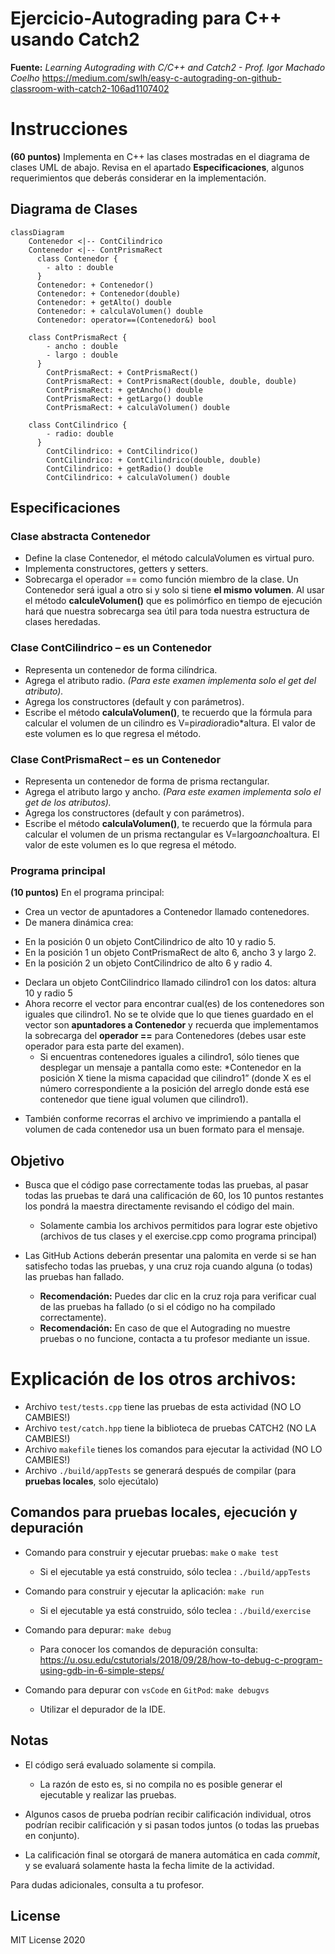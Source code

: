 # Ejercicio-Autograding para C++ usando Catch2

**Fuente:** *Learning Autograding with C/C++ and Catch2 - Prof. Igor Machado Coelho* 
https://medium.com/swlh/easy-c-autograding-on-github-classroom-with-catch2-106ad1107402

# Instrucciones
**(60 puntos)** Implementa en C++ las clases mostradas en el diagrama de clases UML de abajo. Revisa en el apartado **Especificaciones**, algunos requerimientos que deberás considerar en la implementación.

## Diagrama de Clases
```mermaid
classDiagram
    Contenedor <|-- ContCilindrico
    Contenedor <|-- ContPrismaRect
      class Contenedor {
        - alto : double
      }
      Contenedor: + Contenedor()
      Contenedor: + Contenedor(double)
      Contenedor: + getAlto() double
      Contenedor: + calculaVolumen() double
      Contenedor: operator==(Contenedor&) bool
    
    class ContPrismaRect {
        - ancho : double
        - largo : double
      }
        ContPrismaRect: + ContPrismaRect()
        ContPrismaRect: + ContPrismaRect(double, double, double)
        ContPrismaRect: + getAncho() double
        ContPrismaRect: + getLargo() double
        ContPrismaRect: + calculaVolumen() double
    
    class ContCilindrico {
        - radio: double
      }
        ContCilindrico: + ContCilindrico()
        ContCilindrico: + ContCilindrico(double, double)
        ContCilindrico: + getRadio() double
        ContCilindrico: + calculaVolumen() double
```

## Especificaciones

### Clase abstracta Contenedor 
- Define la clase Contenedor, el método calculaVolumen es virtual puro.
- Implementa constructores, getters y setters.
- Sobrecarga el operador == como función miembro de la clase. Un Contenedor será igual a otro si y solo si tiene **el mismo volumen**. Al usar el método **calculeVolumen()** que es polimórfico en tiempo de ejecución hará que nuestra sobrecarga sea útil para toda nuestra estructura de clases heredadas.

### Clase ContCilindrico – es un Contenedor
- Representa un contenedor de forma cilíndrica.
- Agrega el atributo radio. *(Para este examen implementa solo el get del atributo).* 
- Agrega los constructores (default y con parámetros).
- Escribe el método **calculaVolumen()**, te recuerdo que la fórmula para calcular el volumen de un cilindro es V=pi*radio*radio*altura. El valor de este volumen es lo que regresa el método.

### Clase ContPrismaRect – es un Contenedor
- Representa un contenedor de forma de prisma rectangular. 
- Agrega el atributo largo y ancho. *(Para este examen implementa solo el get de los atributos).* 
- Agrega los constructores (default y con parámetros).
- Escribe el método **calculaVolumen()**, te recuerdo que la fórmula para calcular el volumen de un prisma rectangular es V=largo*ancho*altura. El valor de este volumen es lo que regresa el método.

### Programa principal

**(10 puntos)** En el programa principal:
- Crea un vector de apuntadores a Contenedor llamado contenedores.
- De manera dinámica crea:
 * En la posición 0 un objeto ContCilindrico de alto 10 y radio 5.
 * En la posición 1 un objeto ContPrismaRect de alto 6, ancho 3 y largo 2.
 * En la posición 2 un objeto ContCilindrico de alto 6 y radio 4.

- Declara un objeto ContCilindrico llamado cilindro1 con los datos: altura 10 y radio 5
- Ahora recorre el vector para encontrar cual(es) de los contenedores son iguales que cilindro1. No se te olvide que lo que tienes guardado en el vector son **apuntadores a Contenedor** y recuerda que implementamos la sobrecarga del **operador ==** para Contenedores (debes usar este operador para esta parte del examen).
  * Si encuentras contenedores iguales a cilindro1, sólo tienes que desplegar un mensaje a pantalla como este: *Contenedor en la posición X tiene la misma capacidad que cilindro1” (donde X es el número correspondiente a la posición del arreglo donde está ese contenedor que tiene igual volumen que cilindro1).
 * También conforme recorras el archivo ve imprimiendo a pantalla el volumen de cada contenedor usa un buen formato para el mensaje.


## Objetivo

- Busca que el código pase correctamente todas las pruebas, al pasar todas las pruebas te dará una calificación de 60, los 10 puntos restantes los pondrá la maestra directamente revisando el código del main.

   * Solamente cambia los archivos permitidos para lograr este objetivo (archivos de tus clases y el exercise.cpp como programa principal)
   
- Las GitHub Actions deberán presentar una palomita en verde si se han satisfecho todas las pruebas, y una cruz roja cuando alguna (o todas) las pruebas han fallado.
   * **Recomendación:** Puedes dar clic en la cruz roja para verificar cual de las pruebas ha fallado (o si el código no ha compilado correctamente).
   * **Recomendación:** En caso de que el Autograding no muestre pruebas o no funcione, contacta a tu profesor mediante un issue.


# Explicación de los otros archivos:

- Archivo `test/tests.cpp` tiene las pruebas de esta actividad (NO LO CAMBIES!)
- Archivo `test/catch.hpp` tiene la biblioteca de pruebas  CATCH2 (NO LA CAMBIES!)
- Archivo `makefile` tienes los comandos para ejecutar la actividad (NO LO CAMBIES!)
- Archivo  `./build/appTests` se generará después de compilar (para **pruebas locales**, solo ejecútalo)

## Comandos para pruebas locales, ejecución y depuración

- Comando para construir y ejecutar pruebas: `make` o `make test`
    * Si el ejecutable ya está construido, sólo teclea : `./build/appTests`

- Comando para construir y ejecutar la aplicación: `make run` 
    * Si el ejecutable ya está construido, sólo teclea : `./build/exercise`

- Comando para depurar: `make debug`
    * Para conocer los comandos de depuración consulta:
     https://u.osu.edu/cstutorials/2018/09/28/how-to-debug-c-program-using-gdb-in-6-simple-steps/
     
- Comando para depurar con `vsCode` en `GitPod`: `make debugvs` 
    * Utilizar el depurador de la IDE.     

## Notas

- El código será evaluado solamente si compila.
   * La razón de esto es, si no compila no es posible generar el ejecutable y realizar las pruebas.

- Algunos casos de prueba podrían recibir calificación individual, otros podrían recibir calificación y si pasan todos juntos (o todas las pruebas en conjunto).

- La calificación final se otorgará de manera automática en cada *commit*, y se evaluará solamente hasta la fecha limite de la actividad.

Para dudas adicionales, consulta a tu profesor.

## License

MIT License 2020
